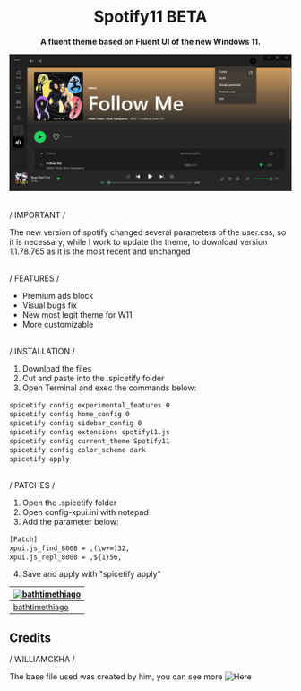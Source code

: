 <h1 align="center">
  <br>
  Spotify11 BETA
  <br>
</h1>

<p align="center">
  <strong>A fluent theme based on Fluent UI of the new Windows 11.</strong>
</p>

![preview](https://github.com/bathtimethiago/Spotify11/blob/main/preview.png)

\
/ IMPORTANT /

 The new version of spotify changed several parameters of the user.css, so it is necessary, while I work to update the theme, to download version 1.1.78.765 as it is the most recent and unchanged

\
/ FEATURES /

- Premium ads block
- Visual bugs fix
- New most legit theme for W11
- More customizable

\
/ INSTALLATION /

1. Download the files
2. Cut and paste into the .spicetify folder
3. Open Terminal and exec the commands below:

```
spicetify config experimental_features 0
spicetify config home_config 0
spicetify config sidebar_config 0
spicetify config extensions spotify11.js
spicetify config current_theme Spotify11
spicetify config color_scheme dark
spicetify apply
```

\
/ PATCHES /

1. Open the .spicetify folder
2. Open config-xpui.ini with notepad
3. Add the parameter below:

```
[Patch]
xpui.js_find_8008 = ,(\w+=)32,
xpui.js_repl_8008 = ,${1}56,
```

4. Save and apply with "spicetify apply"

| [![bathtimethiago](https://scontent-gig2-1.cdninstagram.com/v/t51.2885-19/279013854_1315947925590886_223564210228458333_n.jpg?stp=dst-jpg_s150x150&_nc_ht=scontent-gig2-1.cdninstagram.com&_nc_cat=110&_nc_ohc=h-a7Q5h4LukAX-wIiCY&edm=ABfd0MgBAAAA&ccb=7-4&oh=00_AT-UvqdB2NmQ--7QsLLDsptJcTXSaTP2EPEVKDL8eSpOFQ&oe=628C4787&_nc_sid=7bff83)](https://github.com/bathtimethiago) |
| ----------------------------------------------------------------------------------------------- |
| [bathtimethiago](https://github.com/bathtimethiago)                                                  |

## Credits

/ WILLIAMCKHA /

The base file used was created by him, you can see more ![Here](https://github.com/williamckha/spicetify-fluent)
